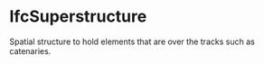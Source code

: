 IfcSuperstructure
=================
Spatial structure to hold elements that are over the tracks such as
catenaries.  


